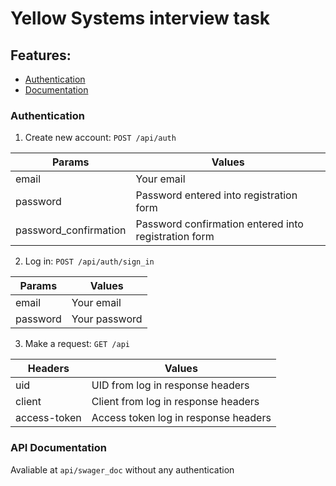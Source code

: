# Yellow Systems interview task

## Features:
 - [Authentication](#authentication)
 - [Documentation](#api_documentation)

### Authentication
1. Create new account: `POST /api/auth`

 | Params | Values |
 | ------------- | ------------- |
 | email | Your email |
 | password | Password entered into registration form |
 | password_confirmation | Password confirmation entered into registration form |


 2. Log in: `POST /api/auth/sign_in`

 | Params | Values |
 | ------------- | ------------- |
 | email | Your email |
 | password | Your password |

 3. Make a request: `GET /api`

 | Headers | Values |
 | ------------- | ------------- |
 | uid | UID from log in response headers |
 | client | Client from log in response headers |
 | access-token | Access token log in response headers |

### API Documentation
Avaliable at `api/swager_doc` without any authentication
